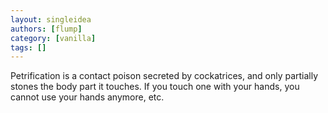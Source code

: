 ```yaml
---
layout: singleidea
authors: [flump]
category: [vanilla]
tags: []
---
```

Petrification is a contact poison secreted by cockatrices, and only partially stones the body part it touches. If you touch one with your hands, you cannot use your hands anymore, etc.

